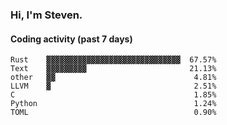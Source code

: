 ### Hi, I'm Steven.

#### Coding activity (past 7 days)
```
Rust    ▓▓▓▓▓▓▓▓▓▓▓▓▓▓▓▓▓▓▓▓▓▓▓▓▓▓▓▓▓▓  67.57%
Text    ▓▓▓▓▓▓▓▓▓                       21.13%
other   ▓▓                               4.81%
LLVM    ▓                                2.51%
C                                        1.85%
Python                                   1.24%
TOML                                     0.90%
```
